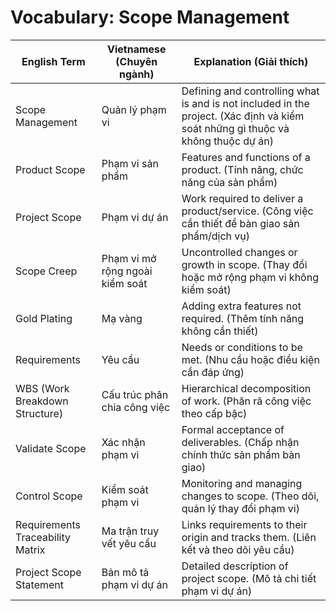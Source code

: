 # Vocabulary: Scope Management

| English Term                   | Vietnamese (Chuyên ngành)         | Explanation (Giải thích) |
|-------------------------------|-----------------------------------|-------------------------|
| Scope Management              | Quản lý phạm vi                   | Defining and controlling what is and is not included in the project. (Xác định và kiểm soát những gì thuộc và không thuộc dự án) |
| Product Scope                 | Phạm vi sản phẩm                  | Features and functions of a product. (Tính năng, chức năng của sản phẩm) |
| Project Scope                 | Phạm vi dự án                     | Work required to deliver a product/service. (Công việc cần thiết để bàn giao sản phẩm/dịch vụ) |
| Scope Creep                   | Phạm vi mở rộng ngoài kiểm soát   | Uncontrolled changes or growth in scope. (Thay đổi hoặc mở rộng phạm vi không kiểm soát) |
| Gold Plating                  | Mạ vàng                           | Adding extra features not required. (Thêm tính năng không cần thiết) |
| Requirements                  | Yêu cầu                           | Needs or conditions to be met. (Nhu cầu hoặc điều kiện cần đáp ứng) |
| WBS (Work Breakdown Structure)| Cấu trúc phân chia công việc      | Hierarchical decomposition of work. (Phân rã công việc theo cấp bậc) |
| Validate Scope                | Xác nhận phạm vi                  | Formal acceptance of deliverables. (Chấp nhận chính thức sản phẩm bàn giao) |
| Control Scope                 | Kiểm soát phạm vi                 | Monitoring and managing changes to scope. (Theo dõi, quản lý thay đổi phạm vi) |
| Requirements Traceability Matrix | Ma trận truy vết yêu cầu        | Links requirements to their origin and tracks them. (Liên kết và theo dõi yêu cầu) |
| Project Scope Statement       | Bản mô tả phạm vi dự án           | Detailed description of project scope. (Mô tả chi tiết phạm vi dự án) | 